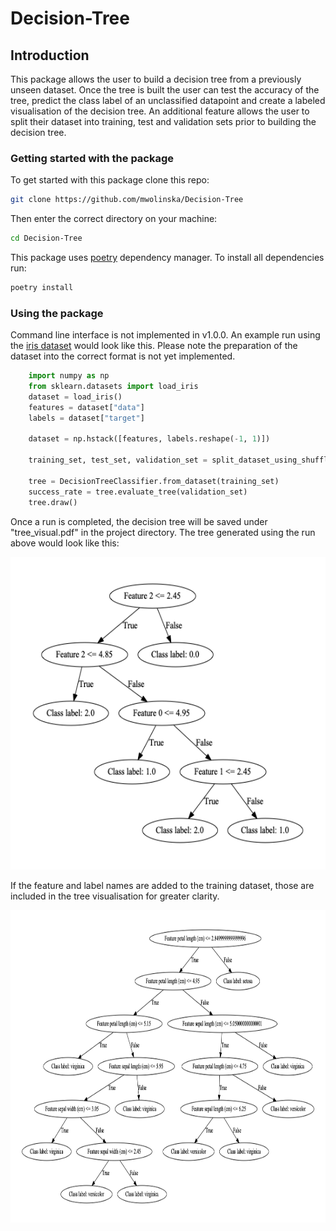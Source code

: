 # Decision-Tree
## Introduction
This package allows the user to build a decision tree from a previously unseen dataset.
Once the tree is built the user can test the accuracy of the tree, predict the class label
of an unclassified datapoint and create a labeled visualisation of the decision tree. 
An additional feature allows the user to split their dataset into 
training, test and validation sets prior to building the decision tree.

### Getting started with the package
To get started with this package clone this repo:

```bash
git clone https://github.com/mwolinska/Decision-Tree
```
Then enter the correct directory on your machine:
```bash
cd Decision-Tree
```
This package uses [poetry](https://python-poetry.org) dependency manager. 
To install all dependencies run:

```bash
poetry install
```

### Using the package
Command line interface is not implemented in v1.0.0. An example run using the
[iris dataset](https://archive.ics.uci.edu/ml/datasets/iris) would look like this. Please note the preparation of the dataset into the correct
format is not yet implemented. 

```python
    import numpy as np
    from sklearn.datasets import load_iris
    dataset = load_iris()
    features = dataset["data"]
    labels = dataset["target"]

    dataset = np.hstack([features, labels.reshape(-1, 1)])

    training_set, test_set, validation_set = split_dataset_using_shuffle(dataset, 
                                                                         dataset_ratio_for_training=0.6)
    tree = DecisionTreeClassifier.from_dataset(training_set)
    success_rate = tree.evaluate_tree(validation_set)
    tree.draw()

```

Once a run is completed, the decision tree will be saved under "tree_visual.pdf" in the
project directory. The tree generated using the run above would look like this:

<img src="./Images/SampleDecisionTree/tree_visual_test.png" height="500">

If the feature and label names are added to the training dataset, those are included in
the tree visualisation for greater clarity.

<img src="./Images/SampleDecisionTree/tree_visual_with_names.png" height="500">
